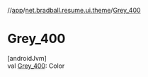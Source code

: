 //[app](../../index.md)/[net.bradball.resume.ui.theme](index.md)/[Grey_400](-grey_400.md)

# Grey_400

[androidJvm]\
val [Grey_400](-grey_400.md): Color
